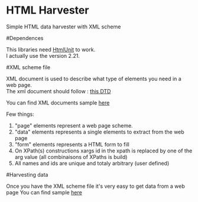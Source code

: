 # HTML Harvester
Simple HTML data harvester with XML scheme

#Dependences

This libraries need <a href="http://htmlunit.sourceforge.net/"> HtmlUnit</a> to work.<br>
I actually use the version 2.21.

#XML scheme file

XML document is used to describe what type of elements you need in a web page.<br>
The xml document should follow : <a href="https://raw.githubusercontent.com/nyradr/HTML_Harvester/master/HtmlHarvester/dtd/scheme.dtd">this DTD </a><br>

You can find XML documents sample <a href="https://github.com/nyradr/HTML_Harvester/tree/master/HtmlHarvester/xml">here</a>

Few things:
	<ol>
	<li>"page" elements represent a web page scheme.</li>
	<li>"data" elements represents a single elements to extract from the web page</li>
	<li>"form" elements represents a HTML form to fill</li>
	<li>On XPath(s) constructions xargs id in the xpath is replaced by one of the arg value (all combinaisons of XPaths is build)</li>
	<li>All names and ids are unique and totaly arbitrary (user defined)</li>
	</ol>
	
#Harvesting data

Once you have the XML scheme file it's very easy to get data from a web page
You can find sample <a href="https://github.com/nyradr/HTML_Harvester/blob/master/HtmlHarvester/src/harvester/Main.java">here</a>

